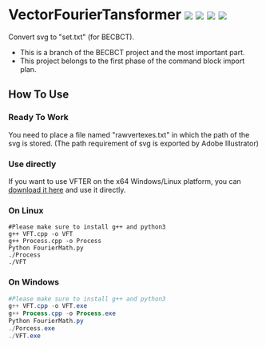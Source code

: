 # VectorFourierTansformer [![](https://img.shields.io/badge/License-GPL-green)](https://github.com/Blukdev/BECBCT/blob/main/LICENSE) ![](https://img.shields.io/badge/OS-Windows/Linux-blue) ![](https://img.shields.io/badge/Author-Lampese-success) ![](https://img.shields.io/badge/Collaborator-KCN-success)
Convert svg to "set.txt" (for BECBCT).

- This is a branch of the BECBCT project and the most important part.
- This project belongs to the first phase of the command block import plan.
## How To Use
### Ready To Work
You need to place a file named "rawvertexes.txt" in which the path of the svg is stored. (The path requirement of svg is exported by Adobe Illustrator)
### Use directly
If you want to use VFTER on the x64 Windows/Linux platform, you can [download it here](https://github.com/Blukdev/VectorFourierrTansformer/releases/tag/v0.1) and use it directly.
### On Linux
```console
#Please make sure to install g++ and python3
g++ VFT.cpp -o VFT
g++ Process.cpp -o Process
Python FourierMath.py
./Process
./VFT
```
### On Windows
```powershell
#Please make sure to install g++ and python3
g++ VFT.cpp -o VFT.exe
g++ Process.cpp -o Process.exe
Python FourierMath.py
./Porcess.exe
./VFT.exe
```
